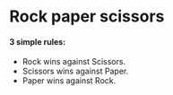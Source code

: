 <h1>Rock paper scissors</h1>

<h4>3 simple rules:</h4>

- Rock wins against Scissors.
- Scissors wins against Paper.
- Paper wins against Rock.

